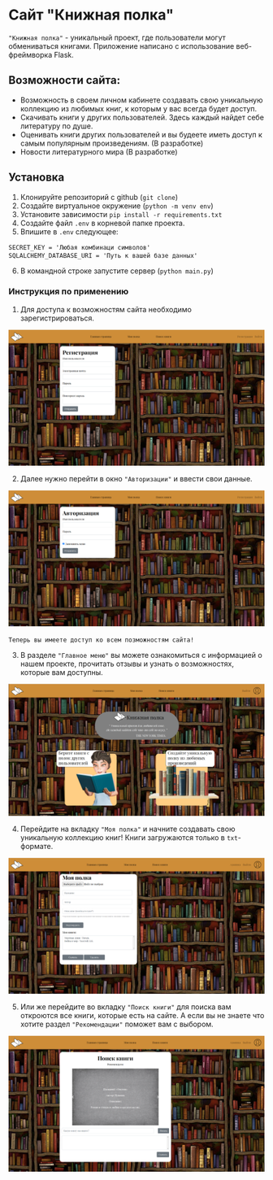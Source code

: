 # Сайт "Книжная полка"

`"Книжная полка"` - уникальный проект, где пользователи могут обмениваться книгами. Приложение написано с использование веб-фреймворка Flask.

## Возможности сайта:
- Возможность в своем личном кабинете создавать свою уникальную коллекцию из любимых книг, к которым у вас всегда будет доступ.
- Скачивать книги у других пользователей. Здесь каждый найдет себе литературу по душе.
- Оценивать книги других пользователей и вы будеете иметь доступ к самым популярным произведениям. (В разработке) 
- Новости литературного мира (В разработке)

## Установка

1. Клонируйте репозиторий с github (`git clone`)
2. Создайте виртуальное окружение (`python -m venv env`)
3. Установите зависимости `pip install -r requirements.txt`
4. Создайте файл `.env` в корневой папке проекта.
5. Впишите в `.env` следующее:
```
SECRET_KEY = 'Любая комбинаци символов'
SQLALCHEMY_DATABASE_URI = 'Путь к вашей базе данных'
```
6. В командной строке запустите сервер (`python main.py`)

### Инструкция по применению

1. Для доступа к возможностям сайта необходимо зарегистрироваться.

![Окно регистрации](https://github.com/NikitaTiv/Bookshelf/blob/main/webapp/static/img/Pict_for_READ_ME/reg.png)

2. Далее нужно перейти в окно `"Авторизации"` и ввести свои данные.

![Окно авторизации](https://github.com/NikitaTiv/Bookshelf/blob/main/webapp/static/img/Pict_for_READ_ME/authorization.png)

`Теперь вы имеете доступ ко всем позможностям сайта!`

3. В разделе `"Главное меню"` вы можете ознакомиться с информацией о нашем проекте, прочитать отзывы и узнать о возможностях, которые вам доступны.

![Главное меню](https://github.com/NikitaTiv/Bookshelf/blob/main/webapp/static/img/Pict_for_READ_ME/main_menu.png)

4. Перейдите на вкладку `"Моя полка"` и начните создавать свою уникальную коллекцию книг! Книги загружаются только в `txt`-формате.

![Моя полка](https://github.com/NikitaTiv/Bookshelf/blob/main/webapp/static/img/Pict_for_READ_ME/myshelf.png)

5. Или же перейдите во вкладку `"Поиск книги"` для поиска вам откроются все книги, которые есть на сайте. А если вы не знаете что хотите раздел `"Рекомендации"` поможет вам с выбором.

![Поиск книг](https://github.com/NikitaTiv/Bookshelf/blob/main/webapp/static/img/Pict_for_READ_ME/search.png)
